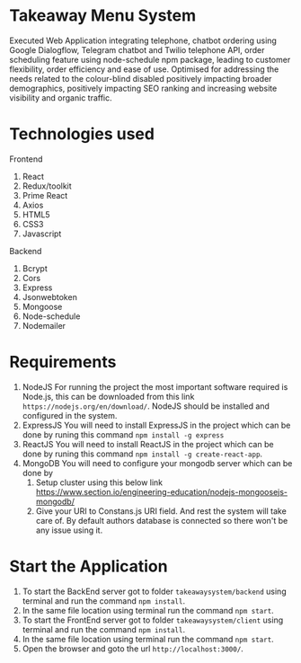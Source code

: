 # Takeaway Menu System

Executed Web Application integrating telephone, chatbot ordering using Google Dialogflow, Telegram chatbot and Twilio telephone API, order scheduling feature using node-schedule npm package, leading to customer flexibility, order efficiency and ease of use.
Optimised for addressing the needs related to the colour-blind disabled positively impacting broader demographics, positively impacting SEO ranking and increasing website visibility and organic traffic.

# Technologies used
Frontend
1. React
2. Redux/toolkit
3. Prime React
4. Axios
5. HTML5
6. CSS3
7. Javascript

Backend
1. Bcrypt
2. Cors
3. Express
4. Jsonwebtoken
5. Mongoose
6. Node-schedule
7. Nodemailer
   
# Requirements
1. NodeJS
    For running the project the most important software required is Node.js, this can be downloaded
    from this link `https://nodejs.org/en/download/`. NodeJS should be installed and configured in the system.
2. ExpressJS
    You will need to install ExpressJS in the project which can be done by runing this command `npm install -g express`
3. ReactJS
    You will need to install ReactJS in the project which can be done by runing this command `npm install -g create-react-app`.
4. MongoDB
    You will need to configure your mongodb server which can be done by 
    1. Setup cluster using this below link
    https://www.section.io/engineering-education/nodejs-mongoosejs-mongodb/
    2. Give your URI to Constans.js URI field. And rest the system will take care of.
    By default authors database is connected so there won't be any issue using it.

# Start the Application
1. To start the BackEnd server got to folder `takeawaysystem/backend` using terminal and run the command `npm install`.
2. In the same file location using terminal run the command `npm start`.
3. To start the FrontEnd server got to folder `takeawaysystem/client` using terminal and run the command `npm install`.
4. In the same file location using terminal run the command `npm start`.
5. Open the browser and goto the url `http://localhost:3000/`.
